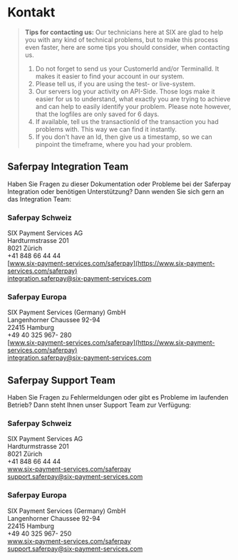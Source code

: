 # Kontakt

>
><i class="glyphicon glyphicon-hand-right"></i> **Tips for contacting us:**
> Our technicians here at SIX are glad to help you with any kind of technical problems, but to make this process even faster, here are some tips you should consider, when contacting us.
>
> 1. Do not forget to send us your CustomerId and/or TerminalId. It makes it easier to find your account in our system.
> 2. Please tell us, if you are using the test- or live-system.
> 3. Our servers log your activity on API-Side. Those logs make it easier for us to understand, what exactly you are trying to achieve and can help to easily identify your problem. Please note however, that the logfiles are only saved for 6 days.
> 4. If available, tell us the transactionId of the transaction you had problems with. This way we can find it instantly.
> 5. If you don't have an Id, then give us a timestamp, so we can pinpoint the timeframe, where you had your problem.
>

## Saferpay Integration Team

Haben Sie Fragen zu dieser Dokumentation oder Probleme bei der Saferpay Integration oder benötigen Unterstützung? Dann wenden Sie sich gern an das Integration Team:

### Saferpay Schweiz					

SIX Payment Services AG<br/>
Hardturmstrasse 201<br/>
8021 Zürich<br/>
+41 848 66 44 44<br/>
[www.six-payment-services.com/saferpay](https://www.six-payment-services.com/saferpay)<br/>
[integration.saferpay@six-payment-services.com](mailto:integration.saferpay@six-payment-services.com)


### Saferpay Europa

SIX Payment Services (Germany) GmbH<br/>
Langenhorner Chaussee 92-94<br/>
22415 Hamburg<br/>
+49 40 325 967- 280<br/>
[www.six-payment-services.com/saferpay](https://www.six-payment-services.com/saferpay)<br/>
[integration.saferpay@six-payment-services.com](mailto:integration.saferpay@six-payment-services.com)


## Saferpay Support Team
Haben Sie Fragen zu Fehlermeldungen oder gibt es Probleme im laufenden Betrieb? Dann steht Ihnen unser Support Team zur Verfügung:

### Saferpay Schweiz <br />
SIX Payment Services AG <br />
Hardturmstrasse 201 <br />
8021 Zürich <br />
+41 848 66 44 44 <br />
www.six-payment-services.com/saferpay <br /> 
support.saferpay@six-payment-services.com <br />

### Saferpay Europa
SIX Payment Services (Germany) GmbH <br />
Langenhorner Chaussee 92-94 <br />
22415 Hamburg <br />
+49 40 325 967- 250 <br />
www.six-payment-services.com/saferpay <br /> 
support.saferpay@six-payment-services.com <br />

